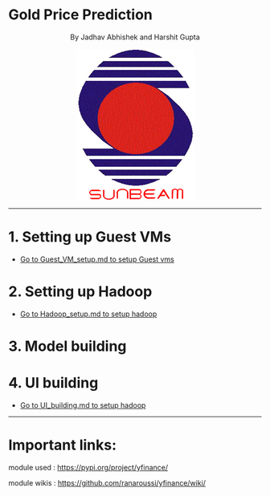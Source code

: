 # Gold Price Prediction


<p align='center'>
By Jadhav Abhishek and Harshit Gupta<br><br>
<img src="./data/logo.png">
</p>


---

# 1. Setting up Guest VMs
- [Go to Guest_VM_setup.md to setup Guest vms](./Guest_VM_setup.md)


# 2. Setting up Hadoop
- [Go to Hadoop_setup.md to setup hadoop](./Hadoop_setup.md)

# 3. Model building

# 4. UI building
- [Go to UI_building.md to setup hadoop](./UI_building.md)




---
# Important links:

module used : 
https://pypi.org/project/yfinance/

module wikis : 
https://github.com/ranaroussi/yfinance/wiki/


